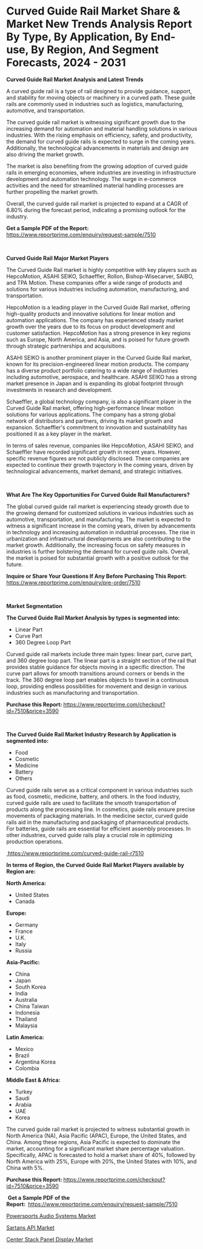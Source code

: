 <p><h1>Curved Guide Rail Market Share & Market New Trends Analysis Report By Type, By Application, By End-use, By Region, And Segment Forecasts, 2024 - 2031</h1></p><p><strong>Curved Guide Rail Market Analysis and Latest Trends</strong></p>
<p><p>A curved guide rail is a type of rail designed to provide guidance, support, and stability for moving objects or machinery in a curved path. These guide rails are commonly used in industries such as logistics, manufacturing, automotive, and transportation.</p><p>The curved guide rail market is witnessing significant growth due to the increasing demand for automation and material handling solutions in various industries. With the rising emphasis on efficiency, safety, and productivity, the demand for curved guide rails is expected to surge in the coming years. Additionally, the technological advancements in materials and design are also driving the market growth.</p><p>The market is also benefiting from the growing adoption of curved guide rails in emerging economies, where industries are investing in infrastructure development and automation technology. The surge in e-commerce activities and the need for streamlined material handling processes are further propelling the market growth.</p><p>Overall, the curved guide rail market is projected to expand at a CAGR of 6.80% during the forecast period, indicating a promising outlook for the industry.</p></p>
<p><strong>Get a Sample PDF of the Report:&nbsp;</strong> <a href="https://www.reportprime.com/enquiry/request-sample/7510">https://www.reportprime.com/enquiry/request-sample/7510</a></p>
<p>&nbsp;</p>
<p><strong>Curved Guide Rail Major Market Players</strong></p>
<p><p>The Curved Guide Rail market is highly competitive with key players such as HepcoMotion, ASAHI SEIKO, Schaeffler, Rollon, Bishop-Wisecarver, SAIBO, and TPA Motion. These companies offer a wide range of products and solutions for various industries including automation, manufacturing, and transportation.</p><p>HepcoMotion is a leading player in the Curved Guide Rail market, offering high-quality products and innovative solutions for linear motion and automation applications. The company has experienced steady market growth over the years due to its focus on product development and customer satisfaction. HepcoMotion has a strong presence in key regions such as Europe, North America, and Asia, and is poised for future growth through strategic partnerships and acquisitions.</p><p>ASAHI SEIKO is another prominent player in the Curved Guide Rail market, known for its precision-engineered linear motion products. The company has a diverse product portfolio catering to a wide range of industries including automotive, aerospace, and healthcare. ASAHI SEIKO has a strong market presence in Japan and is expanding its global footprint through investments in research and development.</p><p>Schaeffler, a global technology company, is also a significant player in the Curved Guide Rail market, offering high-performance linear motion solutions for various applications. The company has a strong global network of distributors and partners, driving its market growth and expansion. Schaeffler's commitment to innovation and sustainability has positioned it as a key player in the market.</p><p>In terms of sales revenue, companies like HepcoMotion, ASAHI SEIKO, and Schaeffler have recorded significant growth in recent years. However, specific revenue figures are not publicly disclosed. These companies are expected to continue their growth trajectory in the coming years, driven by technological advancements, market demand, and strategic initiatives.</p></p>
<p>&nbsp;</p>
<p><strong>What Are The Key Opportunities For Curved Guide Rail Manufacturers?</strong></p>
<p><p>The global curved guide rail market is experiencing steady growth due to the growing demand for customized solutions in various industries such as automotive, transportation, and manufacturing. The market is expected to witness a significant increase in the coming years, driven by advancements in technology and increasing automation in industrial processes. The rise in urbanization and infrastructural developments are also contributing to the market growth. Additionally, the increasing focus on safety measures in industries is further bolstering the demand for curved guide rails. Overall, the market is poised for substantial growth with a positive outlook for the future.</p></p>
<p><strong>Inquire or Share Your Questions If Any Before Purchasing This Report:</strong> <a href="https://www.reportprime.com/enquiry/pre-order/7510">https://www.reportprime.com/enquiry/pre-order/7510</a></p>
<p>&nbsp;</p>
<p><strong>Market Segmentation</strong></p>
<p><strong>The Curved Guide Rail Market Analysis by types is segmented into:</strong></p>
<p><ul><li>Linear Part</li><li>Curve Part</li><li>360 Degree Loop Part</li></ul></p>
<p><p>Curved guide rail markets include three main types: linear part, curve part, and 360 degree loop part. The linear part is a straight section of the rail that provides stable guidance for objects moving in a specific direction. The curve part allows for smooth transitions around corners or bends in the track. The 360 degree loop part enables objects to travel in a continuous loop, providing endless possibilities for movement and design in various industries such as manufacturing and transportation.</p></p>
<p><strong>Purchase this Report:&nbsp;</strong><a href="https://www.reportprime.com/checkout?id=7510&price=3590">https://www.reportprime.com/checkout?id=7510&price=3590</a></p>
<p>&nbsp;</p>
<p><strong>The Curved Guide Rail Market Industry Research by Application is segmented into:</strong></p>
<p><ul><li>Food</li><li>Cosmetic</li><li>Medicine</li><li>Battery</li><li>Others</li></ul></p>
<p><p>Curved guide rails serve as a critical component in various industries such as food, cosmetic, medicine, battery, and others. In the food industry, curved guide rails are used to facilitate the smooth transportation of products along the processing line. In cosmetics, guide rails ensure precise movements of packaging materials. In the medicine sector, curved guide rails aid in the manufacturing and packaging of pharmaceutical products. For batteries, guide rails are essential for efficient assembly processes. In other industries, curved guide rails play a crucial role in optimizing production operations.</p></p>
<p><a href="https://www.reportprime.com/curved-guide-rail-r7510">&nbsp;https://www.reportprime.com/curved-guide-rail-r7510</a></p>
<p><strong>In terms of Region, the Curved Guide Rail Market Players available by Region are:</strong></p>
<p>
    <p> <strong> North America: </strong>
        <ul>
            <li>United States</li>
            <li>Canada</li>
        </ul>
        </p> 
    <p> <strong> Europe: </strong>
        <ul>
            <li>Germany</li>
            <li>France</li>
            <li>U.K.</li>
            <li>Italy</li>
            <li>Russia</li>
        </ul>
        </p> 
    <p> <strong> Asia-Pacific: </strong>
        <ul>
            <li>China</li>
            <li>Japan</li>
            <li>South Korea</li>
            <li>India</li>
            <li>Australia</li>
            <li>China Taiwan</li>
            <li>Indonesia</li>
            <li>Thailand</li>
            <li>Malaysia</li>
        </ul>
        </p> 
    <p> <strong> Latin America: </strong>
        <ul>
            <li>Mexico</li>
            <li>Brazil</li>
            <li>Argentina Korea</li>
            <li>Colombia</li>
        </ul>
        </p> 
    <p> <strong> Middle East & Africa: </strong>
        <ul>
            <li>Turkey</li>
            <li>Saudi</li>
            <li>Arabia</li>
            <li>UAE</li>
            <li>Korea</li>
        </ul>
    </p>
    </p>
<p><p>The curved guide rail market is projected to witness substantial growth in North America (NA), Asia Pacific (APAC), Europe, the United States, and China. Among these regions, Asia Pacific is expected to dominate the market, accounting for a significant market share percentage valuation. Specifically, APAC is forecasted to hold a market share of 40%, followed by North America with 25%, Europe with 20%, the United States with 10%, and China with 5%.</p></p>
<p><strong>Purchase this Report: </strong><a href="https://www.reportprime.com/checkout?id=7510&price=3590">https://www.reportprime.com/checkout?id=7510&price=3590</a></p>
<p>&nbsp;<strong>Get a Sample PDF of the Report:&nbsp;&nbsp;</strong><a href="https://www.reportprime.com/enquiry/request-sample/7510">https://www.reportprime.com/enquiry/request-sample/7510</a></p>
<p><strong></strong></p>
<p><p><a href="https://www.linkedin.com/pulse/powersports-audio-systems-market-size-examines-its-scope-primary-26vtc?trackingId=ZlTP6xO3oWPF5MqPJKiXZw%3D%3D">Powersports Audio Systems Market</a></p><p><a href="https://www.linkedin.com/pulse/sartans-api-market-provides-detailed-segmentation-based-type-lehpc?trackingId=WUnvNptZwNo1i4O1oMXdgA%3D%3D">Sartans API Market</a></p><p><a href="https://www.linkedin.com/pulse/center-stack-panel-display-market-offers-provide-insightful-cspjc?trackingId=nVtdhge4qzoE2yOnhAZZjQ%3D%3D">Center Stack Panel Display Market</a></p></p>